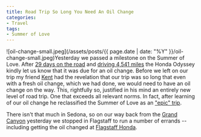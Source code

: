 ```yaml
---
title: Road Trip So Long You Need An Oil Change
categories:
- Travel
tags:
- Summer of Love
---
```


![oil-change-small.jpeg](/assets/posts/{{ page.date | date: "%Y" }}/oil-change-small.jpeg)Yesterday we passed a milestone on the Summer of Love. After [29 days on the road](/thingelstad/summer-of-love-index-updated) and [driving 4,541 miles](/thingelstad/summer-of-love-index-updated) the Honda Odyssey kindly let us know that it was due for an oil change.
Before we left on our trip my friend [Kent](http://www.thetangens.net/) had the revelation that our trip was so long that even with a fresh oil change, which we had done, we would need to have an oil change on the way. This, rightfully so, justified in his mind an entirely new level of road trip. One that exceeds all relevant norms. In fact, after learning of our oil change he reclassified the Summer of Love as an ["epic" trip](http://twitter.com/ktangen/statuses/839103901).

There isn't that much in Sedona, so on our way back from the [Grand Canyon](http://www.nps.gov/grca/) yesterday we stopped in Flagstaff to run a number of errands -- including getting the oil changed at [Flagstaff Honda](http://www.flagstaffmotors.com/).
